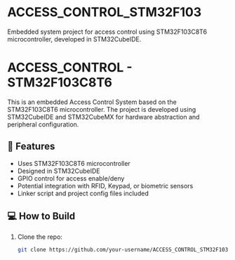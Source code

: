 # ACCESS_CONTROL_STM32F103
Embedded system project for access control using STM32F103C8T6 microcontroller, developed in STM32CubeIDE.
# ACCESS_CONTROL - STM32F103C8T6

This is an embedded Access Control System based on the STM32F103C8T6 microcontroller. The project is developed using STM32CubeIDE and STM32CubeMX for hardware abstraction and peripheral configuration.

## 🔧 Features

- Uses STM32F103C8T6 microcontroller
- Designed in STM32CubeIDE
- GPIO control for access enable/deny
- Potential integration with RFID, Keypad, or biometric sensors
- Linker script and project config files included

## 💻 How to Build

1. Clone the repo:
   ```bash
   git clone https://github.com/your-username/ACCESS_CONTROL_STM32F103.git

